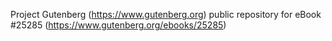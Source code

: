Project Gutenberg (https://www.gutenberg.org) public repository for eBook #25285 (https://www.gutenberg.org/ebooks/25285)

